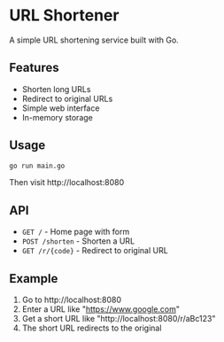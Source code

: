 # URL Shortener

A simple URL shortening service built with Go.

## Features

- Shorten long URLs
- Redirect to original URLs
- Simple web interface
- In-memory storage

## Usage

```bash
go run main.go
```

Then visit http://localhost:8080

## API

- `GET /` - Home page with form
- `POST /shorten` - Shorten a URL
- `GET /r/{code}` - Redirect to original URL

## Example

1. Go to http://localhost:8080
2. Enter a URL like "https://www.google.com"
3. Get a short URL like "http://localhost:8080/r/aBc123"
4. The short URL redirects to the original